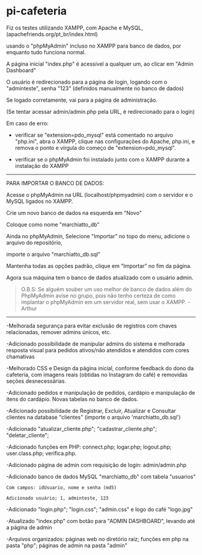 ﻿
# pi-cafeteria

Fiz os testes utilizando XAMPP, com Apache e MySQL, (apachefriends.org/pt_br/index.html)

usando o "phpMyAdmin" incluso no XAMPP para banco de dados, por enquanto tudo funciona normal.

  

A página inicial "index.php" é acessível a qualquer um, ao clicar em "Admin Dashboard"

O usuário é redirecionado para a página de login, logando com o "adminteste", senha "123" (definidos manualmente no banco de dados)

Se logado corretamente, vai para a página de administração.

(Se tentar acessar admin/admin.php pela URL, é redirecionado para o login)

  

Em caso de erro:

- verificar se "extension=pdo_mysql" está comentado no arquivo "php.ini",
abra o XAMPP, clique nas configurações do Apache, php.ini, e remova o ponto e vírgula do começo de "extension=pdo_mysql".

  

- verificar se o phpMyAdmin foi instalado junto com o XAMPP durante a instalação do XAMPP

  

------------------------------------

  

PARA IMPORTAR O BANCO DE DADOS:

Acesse o phpMyAdmin na URL (localhost/phpmyadmin) com o servidor e o MySQL ligados no XAMPP.

Crie um novo banco de dados na esquerda em "Novo"

Coloque como nome "marchiatto_db"

Ainda no phpMyAdmin, Selecione "Importar" no topo do menu, adicione o arquivo do repositório,

importe o arquivo "marchiatto_db.sql"

Mantenha todas as opções padrão, clique em "Importar" no fim da página.

Agora sua máquina tem o banco de dados atualizado com o usuário admin.

> O.B.S: Se alguém souber um uso melhor de banco de dados além do PhpMyAdmin avise no grupo, pois não tenho certeza de como implantar o phpMyAdmin em um servidor real, sem usar o XAMPP.  - Arthur

  

------------------------------------

-Melhorada segurança para evitar exclusão de registros com chaves relacionadas, remover admins únicos, etc.

-Adicionado possibilidade de manipular admins do sistema e melhorada resposta visual para pedidos ativos/não atendidos e atendidos com cores chamativas

-Melhorado CSS e Design da página inicial, conforme feedback do dono da cafeteria, com imagens reais (obtidas no Instagram do café) e removidas seções desnecessárias.

-Adicionado pedidos e manipulação de pedidos, cardápio e manipulação de itens do cardápio. Novas tabelas no banco de dados.
  
-Adicionado possibilidade de Registrar, Excluir, Atualizar e Consultar clientes na database "clientes" (importe o arquivo 'marchiatto_db.sql')

-Adicionado "atualizar_cliente.php"; "cadastrar_cliente.php"; "deletar_cliente";


-Adicionado funções em PHP: connect.php; logar.php; logout.php; user.class.php; verifica.php.

  

-Adicionado página de admin com requisição de login: admin/admin.php

  

-Adicionado banco de dados MySQL "marchiatto_db" com tabela "usuarios"

	Com campos: idUsuario, nome e senha (md5)

	Adicionado usuário; 1, adminteste, 123

  

-Adicionado "login.php"; "login.css"; "admin.css" e logo do café "logo.jpg"

  

-Atualizado "index.php" com botão para "ADMIN DASHBOARD", levando até a página de admin

  

-Arquivos organizados: páginas web no diretório raiz; funções em php na pasta "php"; páginas de admin na pasta "admin"
